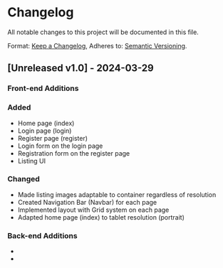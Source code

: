 # Changelog

All notable changes to this project will be documented in this file.

Format: [Keep a Changelog](https://stackoverflow.com/questions/18182081/git-and-changelog-guideline),
Adheres to: [Semantic Versioning](https://www.freecodecamp.org/news/a-beginners-guide-to-git-what-is-a-changelog-and-how-to-generate-it/).

## [Unreleased v1.0] - 2024-03-29

### Front-end Additions

### Added
- Home page (index)
- Login page (login)
- Register page (register)
- Login form on the login page
- Registration form on the register page
- Listing UI

### Changed
- Made listing images adaptable to container regardless of resolution
- Created Navigation Bar (Navbar) for each page
- Implemented layout with Grid system on each page
- Adapted home page (index) to tablet resolution (portrait)

### Back-end Additions
- 
-


